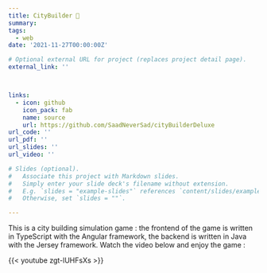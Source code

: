 ```yaml
---
title: CityBuilder 🌲
summary: 
tags:
  - web
date: '2021-11-27T00:00:00Z'

# Optional external URL for project (replaces project detail page).
external_link: ''



links:
  - icon: github
    icon_pack: fab
    name: source
    url: https://github.com/SaadNeverSad/cityBuilderDeluxe
url_code: ''
url_pdf: ''
url_slides: ''
url_video: ''

# Slides (optional).
#   Associate this project with Markdown slides.
#   Simply enter your slide deck's filename without extension.
#   E.g. `slides = "example-slides"` references `content/slides/example-slides.md`.
#   Otherwise, set `slides = ""`.

---
```

This is a city building simulation game : the frontend of the game is written in TypeScript with the Angular framework, the backend is written in Java with the Jersey framework. Watch the video below and enjoy the game :

{{< youtube zgt-lUHFsXs >}}



